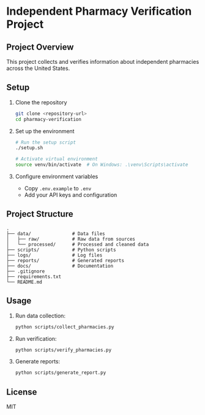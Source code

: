 # Independent Pharmacy Verification Project

## Project Overview
This project collects and verifies information about independent pharmacies across the United States.

## Setup

1. Clone the repository
   ```bash
   git clone <repository-url>
   cd pharmacy-verification
   ```

2. Set up the environment
   ```bash
   # Run the setup script
   ./setup.sh
   
   # Activate virtual environment
   source venv/bin/activate  # On Windows: .\venv\Scripts\activate
   ```

3. Configure environment variables
   - Copy `.env.example` to `.env`
   - Add your API keys and configuration

## Project Structure

```
.
├── data/               # Data files
│   ├── raw/            # Raw data from sources
│   └── processed/      # Processed and cleaned data
├── scripts/            # Python scripts
├── logs/               # Log files
├── reports/            # Generated reports
├── docs/               # Documentation
├── .gitignore
├── requirements.txt
└── README.md
```

## Usage

1. Run data collection:
   ```bash
   python scripts/collect_pharmacies.py
   ```

2. Run verification:
   ```bash
   python scripts/verify_pharmacies.py
   ```

3. Generate reports:
   ```bash
   python scripts/generate_report.py
   ```

## License
MIT
